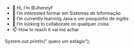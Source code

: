 - 👋 Hi, I’m @Jhennyf
- 👀 I’m interested formar em Sistemas de Informação 
- 🌱 I’m currently learning Java e um pouquinho de inglês
- 💞️ I’m looking to collaborate on qualquer coisa
- 📫 How to reach ñ vai me achar

System.out.println(" quero um estágio");
<!---
Jhennyf/Jhennyf is a ✨ special ✨ repository because its `README.md` (this file) appears on your GitHub profile.
You can click the Preview link to take a look at your changes.
--->
